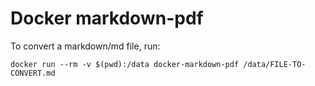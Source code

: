 # Docker markdown-pdf

To convert a markdown/md file, run:
```
docker run --rm -v $(pwd):/data docker-markdown-pdf /data/FILE-TO-CONVERT.md
```
